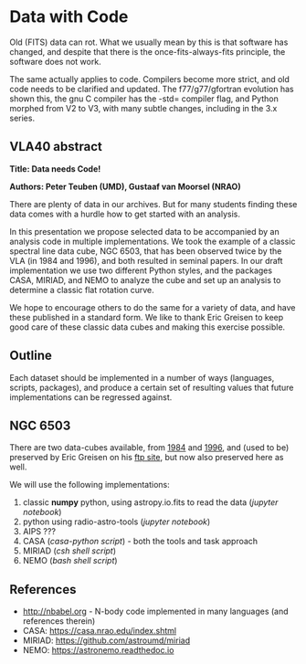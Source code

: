 # Data with Code

Old (FITS) data can rot. What we usually mean by this is that software has changed,
and despite that there is the once-fits-always-fits principle, the software
does not work.

The same actually applies to code. Compilers become more strict, and
old code needs to be clarified and updated. The f77/g77/gfortran evolution has
shown this, the gnu C compiler has the -std= compiler flag, and Python
morphed from V2 to V3, with many subtle changes, including in the 3.x series.

## VLA40 abstract

**Title:   Data needs Code!**

**Authors: Peter Teuben (UMD), Gustaaf van Moorsel (NRAO)**

There are plenty of data in our archives. But for many students
finding these data comes with a hurdle how to get started with an
analysis.

In this presentation we propose selected data to be accompanied by an
analysis code in multiple implementations. We took the example of a
classic spectral line data cube, NGC 6503, that has been observed
twice by the VLA (in 1984 and 1996), and both resulted in seminal
papers. In our draft implementation we use two different Python
styles, and the packages CASA, MIRIAD, and NEMO to analyze the cube
and set up an analysis to determine a classic flat rotation curve.

We hope to encourage others to do the same for a variety of data, and
have these published in a standard form. We like to thank Eric Greisen
to keep good care of these classic data cubes and making this exercise
possible.

## Outline

Each dataset should be implemented in a number of ways (languages,
scripts, packages), and produce a certain set of resulting values that
future implementations can be regressed against.

## NGC 6503

There are two data-cubes available, from 
[1984](https://ui.adsabs.harvard.edu/abs/1985AJ.....90.1038V)
and 
[1996](https://ui.adsabs.harvard.edu/abs/2009AJ....137.4718G),
and (used to be) preserved by Eric Greisen on his 
[ftp site](ftp://ftp.aoc.nrao.edu/pub/staff/egreisen/),
but now also preserved here as well.

We will use the following implementations:

1. classic **numpy** python, using astropy.io.fits to read the data (*jupyter notebook*)
2. python using radio-astro-tools (*jupyter notebook*)
3. AIPS ???
3. CASA (*casa-python script*) - both the tools and task approach
4. MIRIAD (*csh shell script*)
5. NEMO (*bash shell script*)






## References

* http://nbabel.org - N-body code implemented in many languages (and references therein)
* CASA: https://casa.nrao.edu/index.shtml
* MIRIAD: https://github.com/astroumd/miriad
* NEMO: https://astronemo.readthedoc.io

